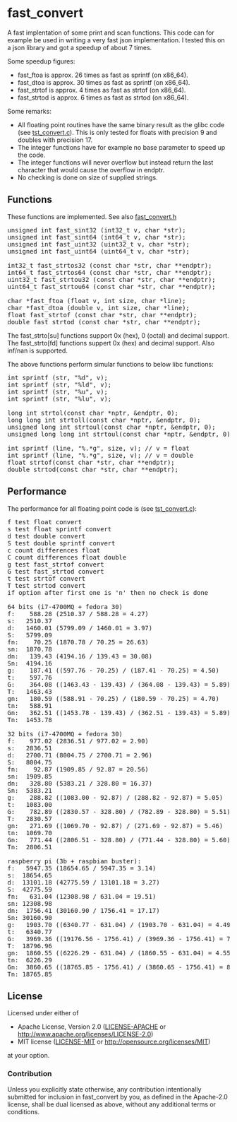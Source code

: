 fast\_convert
=============

A fast implentation of some print and scan functions. This code can for example be used in writing a very fast json implementation. I tested this on a json library and got a speedup of about 7 times.

Some speedup figures:

 * fast\_ftoa is approx. 26 times as fast as sprintf (on x86\_64).
 * fast\_dtoa is approx. 30 times as fast as sprintf (on x86\_64).
 * fast\_strtof is approx. 4 times as fast as strtof (on x86\_64).
 * fast\_strtod is approx. 6 times as fast as strtod (on x86\_64).

Some remarks:

 * All floating point routines have the same binary result as the glibc code (see [tst_convert.c](tst_convert.c)). This is only tested for floats with precision 9 and doubles with precision 17.
 * The integer functions have for example no base parameter to speed up the code.
 * The integer functions  will never overflow but instead return the last character that would cause the overflow in endptr.
 * No checking is done on size of supplied strings.

## Functions

These functions are implemented. See also [fast_convert.h](fast_convert.h)

<pre>
unsigned int fast_sint32 (int32_t v, char *str);
unsigned int fast_sint64 (int64_t v, char *str);
unsigned int fast_uint32 (uint32_t v, char *str);
unsigned int fast_uint64 (uint64_t v, char *str);

int32_t fast_strtos32 (const char *str, char **endptr);
int64_t fast_strtos64 (const char *str, char **endptr);
uint32_t fast_strtou32 (const char *str, char **endptr);
uint64_t fast_strtou64 (const char *str, char **endptr);

char *fast_ftoa (float v, int size, char *line);
char *fast_dtoa (double v, int size, char *line);
float fast_strtof (const char *str, char **endptr);
double fast_strtod (const char *str, char **endptr);
</pre>

The fast\_strto[su] functions support 0x (hex), 0 (octal) and decimal support. <br>
The fast\_strto[fd] functions suppert 0x (hex) and decimal support. Also inf/nan is supported. <br>

The above functions perform simular functions to below libc functions:

<pre>
int sprintf (str, "%d", v);
int sprintf (str, "%ld", v);
int sprintf (str, "%u", v);
int sprintf (str, "%lu", v);

long int strtol(const char *nptr, &endptr, 0);
long long int strtoll(const char *nptr, &endptr, 0);
unsigned long int strtoul(const char *nptr, &endptr, 0);
unsigned long long int strtoul(const char *nptr, &endptr, 0);

int sprintf (line, "%.*g", size, v); // v = float
int sprintf (line, "%.*g", size, v); // v = double
float strtof(const char *str, char **endptr);
double strtod(const char *str, char **endptr);
</pre>

## Performance

The performance for all floating point code is (see [tst_convert.c](tst_convert.c)):

<pre>
f test float convert
s test float sprintf convert
d test double convert
S test double sprintf convert
c count differences float
C count differences float double
g test fast_strtof convert
G test fast_strtod convert
t test strtof convert
T test strtod convert
if option after first one is 'n' then no check is done

64 bits (i7-4700MQ + fedora 30)
f:    588.28 (2510.37 / 588.28 = 4.27)
s:   2510.37
d:   1460.01 (5799.09 / 1460.01 = 3.97)
S:   5799.09
fn:    70.25 (1870.78 / 70.25 = 26.63)
sn:  1870.78
dn:   139.43 (4194.16 / 139.43 = 30.08)
Sn:  4194.16
g:    187.41 ((597.76 - 70.25) / (187.41 - 70.25) = 4.50)
t:    597.76
G:    364.08 ((1463.43 - 139.43) / (364.08 - 139.43) = 5.89)
T:   1463.43
gn:   180.59 ((588.91 - 70.25) / (180.59 - 70.25) = 4.70)
tn:   588.91
Gn:   362.51 ((1453.78 - 139.43) / (362.51 - 139.43) = 5.89)
Tn:  1453.78

32 bits (i7-4700MQ + fedora 30)
f:    977.02 (2836.51 / 977.02 = 2.90)
s:   2836.51
d:   2700.71 (8004.75 / 2700.71 = 2.96)
S:   8004.75
fn:    92.87 (1909.85 / 92.87 = 20.56)
sn:  1909.85
dn:   328.80 (5383.21 / 328.80 = 16.37)
Sn:  5383.21
g:    288.82 ((1083.00 - 92.87) / (288.82 - 92.87) = 5.05)
t:   1083.00
G:    782.89 ((2830.57 - 328.80) / (782.89 - 328.80) = 5.51)
T:   2830.57
gn:   271.69 ((1069.70 - 92.87) / (271.69 - 92.87) = 5.46)
tn:  1069.70
Gn:   771.44 ((2806.51 - 328.80) / (771.44 - 328.80) = 5.60)
Tn:  2806.51

raspberry pi (3b + raspbian buster):
f:   5947.35 (18654.65 / 5947.35 = 3.14)
s:  18654.65
d:  13101.18 (42775.59 / 13101.18 = 3.27)
S:  42775.59
fn:   631.04 (12308.98 / 631.04 = 19.51)
sn: 12308.98
dn:  1756.41 (30160.90 / 1756.41 = 17.17)
Sn: 30160.90
g:   1903.70 ((6340.77 - 631.04) / (1903.70 - 631.04) = 4.49)
t:   6340.77
G:   3969.36 ((19176.56 - 1756.41) / (3969.36 - 1756.41) = 7.87)
T:  18796.96
gn:  1860.55 ((6226.29 - 631.04) / (1860.55 - 631.04) = 4.55)
tn:  6226.29
Gn:  3860.65 ((18765.85 - 1756.41) / (3860.65 - 1756.41) = 8.08)
Tn: 18765.85
</pre>

## License
  
Licensed under either of
      
 * Apache License, Version 2.0 ([LICENSE-APACHE](LICENSE-APACHE) or http://www.apache.org/licenses/LICENSE-2.0)
 * MIT license ([LICENSE-MIT](LICENSE-MIT) or http://opensource.org/licenses/MIT)
    
at your option.
    
### Contribution
      
Unless you explicitly state otherwise, any contribution intentionally submitted
for inclusion in fast\_convert by you, as defined in the Apache-2.0 license, shall be
dual licensed as above, without any additional terms or conditions.
